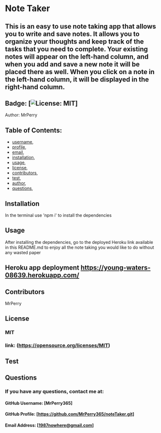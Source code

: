 




  # Note Taker
## This is an easy to use note taking app that allows you to write and save notes. It allows you to organize your thoughts and keep track of the tasks that you need to complete. Your existing notes will appear on the left-hand column, and when you add and save a new note it will be placed there as well. When you click on a note in the left-hand column, it will be displayed  in the right-hand column.
  
## Badge: [![License: MIT](https://img.shields.io/badge/License-MIT-yellow.svg)]

Author: MrPerry

## Table of Contents:
- [username](#username),
- [profile](#profile),
- [email](#email),
- [installation](#installation),
- [usage](#usage),
- [license](#license),
- [contributors](#contributors),
- [test](#test),
- [author](#author),
- [questions](#questions),

## Installation
In the terminal use 'npm i' to install the dependencies 

## Usage
After installing the dependencies, go to the deployed Heroku link available in this README.md to enjoy all the note taking you would like to do without any wasted paper

## Heroku app deployment https://young-waters-08639.herokuapp.com/

## Contributors
MrPerry

## License
### MIT
### link: (https://opensource.org/licenses/MIT)

## Test



## Questions
### If you have any questions, contact me at:

#### GitHub Username: [MrPerry365]

#### GitHub Profile: [https://github.com/MrPerry365/noteTaker.git]

#### Email Address: [1987nowhere@gmail.com]

